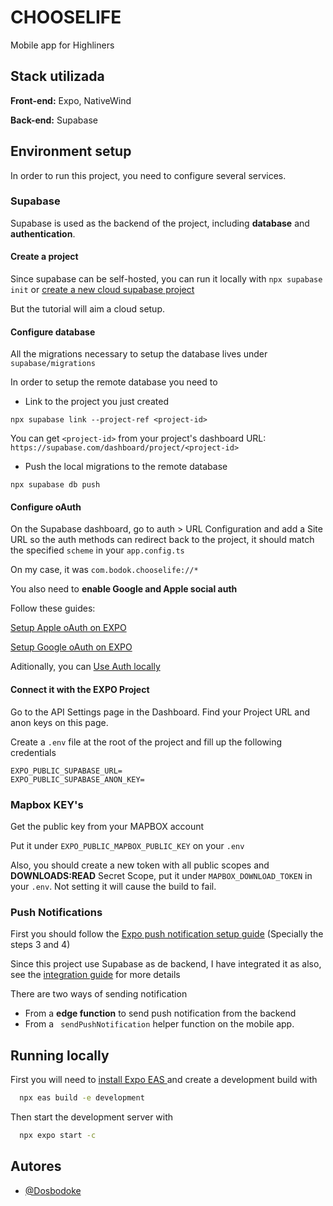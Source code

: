 # CHOOSELIFE

Mobile app for Highliners

## Stack utilizada

**Front-end:** Expo, NativeWind

**Back-end:** Supabase

## Environment setup

In order to run this project, you need to configure several services.

### Supabase

Supabase is used as the backend of the project, including **database** and **authentication**.

#### Create a project

Since supabase can be self-hosted, you can run it locally with `npx supabase init` or [create a new cloud supabase project](https://supabase.com/dashboard/new/new-project)

But the tutorial will aim a cloud setup.

#### Configure database

All the migrations necessary to setup the database lives under `supabase/migrations`

In order to setup the remote database you need to

- Link to the project you just created

```
npx supabase link --project-ref <project-id>
```

You can get `<project-id>` from your project's dashboard URL: `https://supabase.com/dashboard/project/<project-id>`

- Push the local migrations to the remote database

```
npx supabase db push
```

#### Configure oAuth

On the Supabase dashboard, go to auth > URL Configuration and add a Site URL so the auth methods can redirect back to the project, it should match the specified `scheme` in your `app.config.ts`

On my case, it was `com.bodok.chooselife://*`

You also need to **enable Google and Apple social auth**

Follow these guides:

[Setup Apple oAuth on EXPO](https://supabase.com/docs/guides/auth/social-login/auth-apple?queryGroups=platform&platform=react-native)

[Setup Google oAuth on EXPO](https://supabase.com/docs/guides/auth/social-login/auth-google?queryGroups=platform&platform=react-native)

Aditionally, you can [Use Auth locally](https://supabase.com/docs/guides/local-development/overview#use-auth-locally)

#### Connect it with the EXPO Project

Go to the API Settings page in the Dashboard.
Find your Project URL and anon keys on this page.

Create a `.env` file at the root of the project and fill up the following credentials

```
EXPO_PUBLIC_SUPABASE_URL=
EXPO_PUBLIC_SUPABASE_ANON_KEY=
```

### Mapbox KEY's

Get the public key from your MAPBOX account

Put it under `EXPO_PUBLIC_MAPBOX_PUBLIC_KEY` on your `.env`

Also, you should create a new token with all public scopes and **DOWNLOADS:READ** Secret Scope, put it under `MAPBOX_DOWNLOAD_TOKEN` in your `.env`. Not setting it will cause the build to fail.

### Push Notifications

First you should follow the [Expo push notification setup guide](https://docs.expo.dev/push-notifications/push-notifications-setup/) (Specially the steps 3 and 4)

Since this project use Supabase as de backend, I have integrated it as also, see the [integration guide](https://supabase.com/docs/guides/functions/examples/push-notifications?queryGroups=platform&platform=expo) for more details


There are two ways of sending notification

- From a **edge function** to send push notification from the backend
- From a ` sendPushNotification` helper function on the mobile app.

## Running locally

First you will need to [install Expo EAS ](https://expo.dev/eas) and create a development build with

```bash
  npx eas build -e development
```

Then start the development server with

```bash
  npx expo start -c
```

## Autores

- [@Dosbodoke](https://www.github.com/Dosbodoke)
